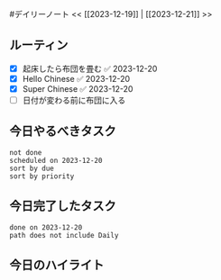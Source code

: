 #デイリーノート
<< [[2023-12-19]] | [[2023-12-21]] >>
## ルーティン
- [x] 起床したら布団を畳む ✅ 2023-12-20
- [x] Hello Chinese ✅ 2023-12-20
- [x] Super Chinese ✅ 2023-12-20
- [ ] 日付が変わる前に布団に入る
## 今日やるべきタスク
```tasks
not done
scheduled on 2023-12-20
sort by due
sort by priority
```
## 今日完了したタスク
```tasks
done on 2023-12-20
path does not include Daily
```
## 今日のハイライト
